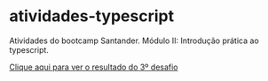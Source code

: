 # atividades-typescript
Atividades do bootcamp Santander. Módulo II: Introdução prática ao typescript.

[Clique aqui para ver o resultado do 3º desafio]()
